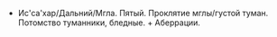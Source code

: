 
- Ис'са'хар/Дальний/Мгла. Пятый. Проклятие мглы/густой туман. Потомство туманники, бледные.  + Аберрации.

